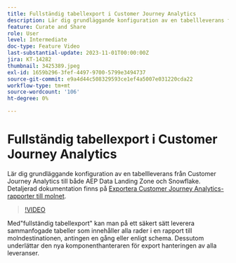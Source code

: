 ```yaml
---
title: Fullständig tabellexport i Customer Journey Analytics
description: Lär dig grundläggande konfiguration av en tabellleverans från Customer Journey Analytics till både AEP Data Landing Zone och Snowflake.
feature: Curate and Share
role: User
level: Intermediate
doc-type: Feature Video
last-substantial-update: 2023-11-01T00:00:00Z
jira: KT-14282
thumbnail: 3425389.jpeg
exl-id: 1659b296-3fef-4497-9700-5799e3494737
source-git-commit: e9a4d44c508329593ce1ef4a5007e031220cda22
workflow-type: tm+mt
source-wordcount: '106'
ht-degree: 0%

---
```


# Fullständig tabellexport i Customer Journey Analytics

Lär dig grundläggande konfiguration av en tabellleverans från Customer Journey Analytics till både AEP Data Landing Zone och Snowflake. Detaljerad dokumentation finns på [Exportera Customer Journey Analytics-rapporter till molnet](https://experienceleague.adobe.com/docs/analytics-platform/using/cja-workspace/export/export-cloud.html).

>[!VIDEO](https://video.tv.adobe.com/v/3425389/?learn=on)

Med&quot;fullständig tabellexport&quot; kan man på ett säkert sätt leverera sammanfogade tabeller som innehåller alla rader i en rapport till molndestinationen, antingen en gång eller enligt schema.  Dessutom underlättar den nya komponenthanteraren för export hanteringen av alla leveranser.
